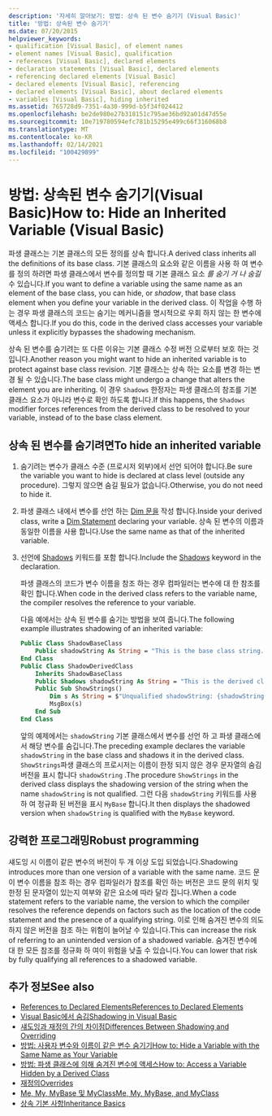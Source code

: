 ```yaml
---
description: '자세히 알아보기: 방법: 상속 된 변수 숨기기 (Visual Basic)'
title: '방법: 상속된 변수 숨기기'
ms.date: 07/20/2015
helpviewer_keywords:
- qualification [Visual Basic], of element names
- element names [Visual Basic], qualification
- references [Visual Basic], declared elements
- declaration statements [Visual Basic], declared elements
- referencing declared elements [Visual Basic]
- declared elements [Visual Basic], referencing
- declared elements [Visual Basic], about declared elements
- variables [Visual Basic], hiding inherited
ms.assetid: 765728d9-7351-4a30-999d-b5f34f024412
ms.openlocfilehash: be2de980e27b318151c795ae36bd92a01d47d55e
ms.sourcegitcommit: 10e719780594efc781b15295e499c66f316068b8
ms.translationtype: MT
ms.contentlocale: ko-KR
ms.lasthandoff: 02/14/2021
ms.locfileid: "100429899"
---
```

# <a name="how-to-hide-an-inherited-variable-visual-basic"></a><span data-ttu-id="994a8-103">방법: 상속된 변수 숨기기(Visual Basic)</span><span class="sxs-lookup"><span data-stu-id="994a8-103">How to: Hide an Inherited Variable (Visual Basic)</span></span>

<span data-ttu-id="994a8-104">파생 클래스는 기본 클래스의 모든 정의를 상속 합니다.</span><span class="sxs-lookup"><span data-stu-id="994a8-104">A derived class inherits all the definitions of its base class.</span></span> <span data-ttu-id="994a8-105">기본 클래스의 요소와 같은 이름을 사용 하 여 변수를 정의 하려면 파생 클래스에서 변수를 정의할 때 기본 클래스 요소 *를 숨기 거 나 숨길* 수 있습니다.</span><span class="sxs-lookup"><span data-stu-id="994a8-105">If you want to define a variable using the same name as an element of the base class, you can hide, or *shadow*, that base class element when you define your variable in the derived class.</span></span> <span data-ttu-id="994a8-106">이 작업을 수행 하는 경우 파생 클래스의 코드는 숨기는 메커니즘을 명시적으로 우회 하지 않는 한 변수에 액세스 합니다.</span><span class="sxs-lookup"><span data-stu-id="994a8-106">If you do this, code in the derived class accesses your variable unless it explicitly bypasses the shadowing mechanism.</span></span>

<span data-ttu-id="994a8-107">상속 된 변수를 숨기려는 또 다른 이유는 기본 클래스 수정 버전 으로부터 보호 하는 것입니다.</span><span class="sxs-lookup"><span data-stu-id="994a8-107">Another reason you might want to hide an inherited variable is to protect against base class revision.</span></span> <span data-ttu-id="994a8-108">기본 클래스는 상속 하는 요소를 변경 하는 변경 될 수 있습니다.</span><span class="sxs-lookup"><span data-stu-id="994a8-108">The base class might undergo a change that alters the element you are inheriting.</span></span> <span data-ttu-id="994a8-109">이 경우 `Shadows` 한정자는 파생 클래스의 참조를 기본 클래스 요소가 아니라 변수로 확인 하도록 합니다.</span><span class="sxs-lookup"><span data-stu-id="994a8-109">If this happens, the `Shadows` modifier forces references from the derived class to be resolved to your variable, instead of to the base class element.</span></span>

## <a name="to-hide-an-inherited-variable"></a><span data-ttu-id="994a8-110">상속 된 변수를 숨기려면</span><span class="sxs-lookup"><span data-stu-id="994a8-110">To hide an inherited variable</span></span>

1. <span data-ttu-id="994a8-111">숨기려는 변수가 클래스 수준 (프로시저 외부)에서 선언 되어야 합니다.</span><span class="sxs-lookup"><span data-stu-id="994a8-111">Be sure the variable you want to hide is declared at class level (outside any procedure).</span></span> <span data-ttu-id="994a8-112">그렇지 않으면 숨길 필요가 없습니다.</span><span class="sxs-lookup"><span data-stu-id="994a8-112">Otherwise, you do not need to hide it.</span></span>
  
2. <span data-ttu-id="994a8-113">파생 클래스 내에서 변수를 선언 하는 [Dim 문을](../../../language-reference/statements/dim-statement.md) 작성 합니다.</span><span class="sxs-lookup"><span data-stu-id="994a8-113">Inside your derived class, write a [Dim Statement](../../../language-reference/statements/dim-statement.md) declaring your variable.</span></span> <span data-ttu-id="994a8-114">상속 된 변수의 이름과 동일한 이름을 사용 합니다.</span><span class="sxs-lookup"><span data-stu-id="994a8-114">Use the same name as that of the inherited variable.</span></span>

3. <span data-ttu-id="994a8-115">선언에 [Shadows](../../../language-reference/modifiers/shadows.md) 키워드를 포함 합니다.</span><span class="sxs-lookup"><span data-stu-id="994a8-115">Include the [Shadows](../../../language-reference/modifiers/shadows.md) keyword in the declaration.</span></span>

     <span data-ttu-id="994a8-116">파생 클래스의 코드가 변수 이름을 참조 하는 경우 컴파일러는 변수에 대 한 참조를 확인 합니다.</span><span class="sxs-lookup"><span data-stu-id="994a8-116">When code in the derived class refers to the variable name, the compiler resolves the reference to your variable.</span></span>

     <span data-ttu-id="994a8-117">다음 예에서는 상속 된 변수를 숨기는 방법을 보여 줍니다.</span><span class="sxs-lookup"><span data-stu-id="994a8-117">The following example illustrates shadowing of an inherited variable:</span></span>
  
    ```vb  
    Public Class ShadowBaseClass  
        Public shadowString As String = "This is the base class string."  
    End Class  
    Public Class ShadowDerivedClass  
        Inherits ShadowBaseClass  
        Public Shadows shadowString As String = "This is the derived class string."  
        Public Sub ShowStrings()  
            Dim s As String = $"Unqualified shadowString: {shadowString}{vbCrLf}MyBase.shadowString: {MyBase.shadowString}"
            MsgBox(s)  
        End Sub  
    End Class  
    ```  
  
     <span data-ttu-id="994a8-118">앞의 예제에서는 `shadowString` 기본 클래스에서 변수를 선언 하 고 파생 클래스에서 해당 변수를 숨깁니다.</span><span class="sxs-lookup"><span data-stu-id="994a8-118">The preceding example declares the variable `shadowString` in the base class and shadows it in the derived class.</span></span> <span data-ttu-id="994a8-119">`ShowStrings`파생 클래스의 프로시저는 이름이 한정 되지 않은 경우 문자열의 숨김 버전을 표시 합니다 `shadowString` .</span><span class="sxs-lookup"><span data-stu-id="994a8-119">The procedure `ShowStrings` in the derived class displays the shadowing version of the string when the name `shadowString` is not qualified.</span></span> <span data-ttu-id="994a8-120">그런 다음 `shadowString` 키워드를 사용 하 여 정규화 된 버전을 표시 `MyBase` 합니다.</span><span class="sxs-lookup"><span data-stu-id="994a8-120">It then displays the shadowed version when `shadowString` is qualified with the `MyBase` keyword.</span></span>  
  
## <a name="robust-programming"></a><span data-ttu-id="994a8-121">강력한 프로그래밍</span><span class="sxs-lookup"><span data-stu-id="994a8-121">Robust programming</span></span>

<span data-ttu-id="994a8-122">섀도잉 시 이름이 같은 변수의 버전이 두 개 이상 도입 되었습니다.</span><span class="sxs-lookup"><span data-stu-id="994a8-122">Shadowing introduces more than one version of a variable with the same name.</span></span> <span data-ttu-id="994a8-123">코드 문이 변수 이름을 참조 하는 경우 컴파일러가 참조를 확인 하는 버전은 코드 문의 위치 및 한정 된 문자열이 있는지 여부와 같은 요소에 따라 달라 집니다.</span><span class="sxs-lookup"><span data-stu-id="994a8-123">When a code statement refers to the variable name, the version to which the compiler resolves the reference depends on factors such as the location of the code statement and the presence of a qualifying string.</span></span> <span data-ttu-id="994a8-124">이로 인해 숨겨진 변수의 의도 하지 않은 버전을 참조 하는 위험이 늘어날 수 있습니다.</span><span class="sxs-lookup"><span data-stu-id="994a8-124">This can increase the risk of referring to an unintended version of a shadowed variable.</span></span> <span data-ttu-id="994a8-125">숨겨진 변수에 대 한 모든 참조를 정규화 하 여이 위험을 낮출 수 있습니다.</span><span class="sxs-lookup"><span data-stu-id="994a8-125">You can lower that risk by fully qualifying all references to a shadowed variable.</span></span>

## <a name="see-also"></a><span data-ttu-id="994a8-126">추가 정보</span><span class="sxs-lookup"><span data-stu-id="994a8-126">See also</span></span>

- [<span data-ttu-id="994a8-127">References to Declared Elements</span><span class="sxs-lookup"><span data-stu-id="994a8-127">References to Declared Elements</span></span>](references-to-declared-elements.md)
- [<span data-ttu-id="994a8-128">Visual Basic에서 숨김</span><span class="sxs-lookup"><span data-stu-id="994a8-128">Shadowing in Visual Basic</span></span>](shadowing.md)
- [<span data-ttu-id="994a8-129">섀도잉과 재정의 간의 차이점</span><span class="sxs-lookup"><span data-stu-id="994a8-129">Differences Between Shadowing and Overriding</span></span>](differences-between-shadowing-and-overriding.md)
- [<span data-ttu-id="994a8-130">방법: 사용자 변수와 이름이 같은 변수 숨기기</span><span class="sxs-lookup"><span data-stu-id="994a8-130">How to: Hide a Variable with the Same Name as Your Variable</span></span>](how-to-hide-a-variable-with-the-same-name-as-your-variable.md)
- [<span data-ttu-id="994a8-131">방법: 파생 클래스에 의해 숨겨진 변수에 액세스</span><span class="sxs-lookup"><span data-stu-id="994a8-131">How to: Access a Variable Hidden by a Derived Class</span></span>](how-to-access-a-variable-hidden-by-a-derived-class.md)
- [<span data-ttu-id="994a8-132">재정의</span><span class="sxs-lookup"><span data-stu-id="994a8-132">Overrides</span></span>](../../../language-reference/modifiers/overrides.md)
- [<span data-ttu-id="994a8-133">Me, My, MyBase 및 MyClass</span><span class="sxs-lookup"><span data-stu-id="994a8-133">Me, My, MyBase, and MyClass</span></span>](../../program-structure/me-my-mybase-and-myclass.md)
- [<span data-ttu-id="994a8-134">상속 기본 사항</span><span class="sxs-lookup"><span data-stu-id="994a8-134">Inheritance Basics</span></span>](../objects-and-classes/inheritance-basics.md)
